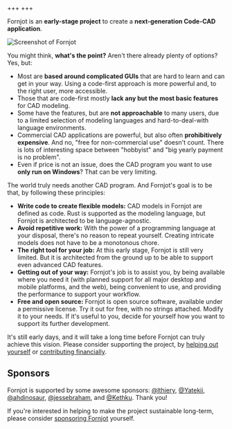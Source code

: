 +++
+++

Fornjot is an **early-stage project** to create a **next-generation Code-CAD application**.

![Screenshot of Fornjot](screenshot.png)

You might think, **what's the point?** Aren't there already plenty of options? Yes, but:

- Most are **based around complicated GUIs** that are hard to learn and can get in your way. Using a code-first approach is more powerful and, to the right user, more accessible.
- Those that are code-first mostly **lack any but the most basic features** for CAD modeling.
- Some have the features, but are **not approachable** to many users, due to a limited selection of modeling languages and hard-to-deal-with language environments.
- Commercial CAD applications are powerful, but also often **prohibitively expensive**. And no, "free for non-commercial use" doesn't count. There is lots of interesting space between "hobbyist" and "big yearly payment is no problem".
- Even if price is not an issue, does the CAD program you want to use **only run on Windows**? That can be very limiting.

The world truly needs another CAD program. And Fornjot's goal is to be that, by following these principles:

- **Write code to create flexible models:** CAD models in Fornjot are defined as code. Rust is supported as the modeling language, but Fornjot is architected to be language-agnostic.
- **Avoid repetitive work:** With the power of a programming language at your disposal, there's no reason to repeat yourself. Creating intricate models does not have to be a monotonous chore.
- **The right tool for your job:** At this early stage, Fornjot is still very limited. But it is architected from the ground up to be able to support even advanced CAD features.
- **Getting out of your way:** Fornjot's job is to assist you, by being available where you need it (with planned support for all major desktop and mobile platforms, and the web), being convenient to use, and providing the performance to support your workflow.
- **Free and open source:** Fornjot is open source software, available under a permissive license. Try it out for free, with no strings attached. Modify it to your needs. If it's useful to you, decide for yourself how you want to support its further development.

It's still early days, and it will take a long time before Fornjot can truly achieve this vision. Please consider supporting the project, by [helping out yourself](https://github.com/hannobraun/Fornjot) or [contributing financially](https://github.com/sponsors/hannobraun).


## Sponsors

Fornjot is supported by some awesome sponsors: [@lthiery](https://github.com/lthiery), [@Yatekii](https://github.com/Yatekii), [@ahdinosaur](https://github.com/ahdinosaur), [@jessebraham](https://github.com/jessebraham), and [@Kethku](https://github.com/Kethku). Thank you!

If you're interested in helping to make the project sustainable long-term, please consider [sponsoring Fornjot](https://github.com/sponsors/hannobraun) yourself.
